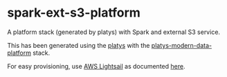 # spark-ext-s3-platform
A platform stack (generated by platys) with Spark and external S3 service.

This has been generated using the [platys](http://github.com/trivadispf/platys) with the [platys-modern-data-platform](https://github.com/TrivadisPF/platys-modern-data-platform) stack. 

For easy provisioning, use [AWS Lightsail](https://aws.amazon.com/lightsail/) as documented [here](Lightsail.md).

